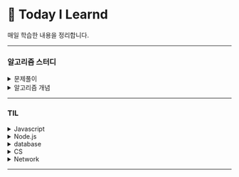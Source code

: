 # 📕 Today I Learnd

매일 학습한 내용을 정리합니다.

---

### **알고리즘 스터디**

<!--////////////////////////////////////////////////////-->

<details>
<summary>문제풀이</summary>
<div markdown="1">

-   [programmers 문제](algorithm/programmers)
-   [baekjoon 문제](algorithm/baekjoon)

</div>
</details>

<!--////////////////////////////////////////////////////-->

<details>
<summary>알고리즘 개념</summary>
<div markdown="1">

-   [시간복잡도와 공간복잡도](algorithm/algorithm/시간%20복잡도와%20공간%20복잡도.md)

</div>
</details>
<!--////////////////////////////////////////////////////-->

---

### **TIL**

<!--////////////////////////////////////////////////////-->

<details>
<summary>Javascript</summary>
<div markdown="1">

-   [Javascript](javastript)
</div>
</details>

<!--////////////////////////////////////////////////////-->

<details>
<summary>Node.js</summary>
<div markdown="1">

-   [package.json이란?](node.js/package.js.md)
</div>
</details>

<!--////////////////////////////////////////////////////-->

<details>
<summary>database</summary>
<div markdown="1">

-   [ORM 이란?](database/ORM%20이란.md)
-   [NoSQL vs SQL](database/NoSQL%20vs%20SQL.md)

</div>
</details>

<!--////////////////////////////////////////////////////-->

<details>
<summary>CS</summary>
<div markdown="1">

-   [없음](database/ORM%20이란.md)

</div>
</details>

<!--////////////////////////////////////////////////////-->

<details>
<summary>Network</summary>
<div markdown="1">

-   [CORS 란?](Network/CORS.md)

</div>
</details>

---
